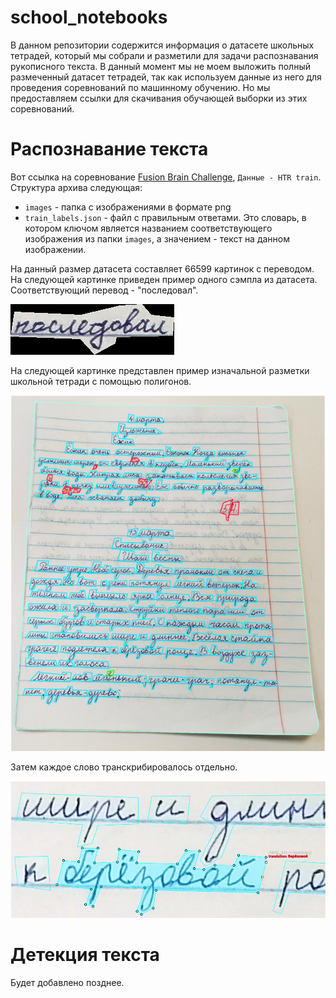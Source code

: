 # school_notebooks

В данном репозитории содержится информация о датасете школьных тетрадей, который мы собрали 
и разметили для задачи распознавания рукописного текста. В данный момент мы не моем выложить 
полный размеченный датасет тетрадей, так как используем данные из него для проведения 
соревнований по машинному обучению. Но мы предоставляем ссылки для скачивания обучающей выборки из этих соревнований.

# Распознавание текста

Вот ссылка на соревнование [Fusion Brain Challenge](https://dsworks.ru/champs/fb5778a8-94e9-46de-8bad-aa2c83a755fb), `Данные - HTR train`. Структура архива следующая:
* ```images``` - папка с изображениями в формате png
* ```train_labels.json``` - файл с правильным ответами. Это словарь, в котором ключом является названием
соответствующего изображения из папки ```images```, а значением - текст на данном изображении.

На данный размер датасета составляет 66599 картинок с переводом. На следующей картинке приведен
пример одного сэмпла из датасета. Соответствующий перевод - "последовал".

![image](pics/460.png)

На следующей картинке представлен пример изначальной разметки школьной тетради  с помощью полигонов.

![image](pics/razmetka_list.png)

Затем каждое слово транскрибировалось отдельно.

![image](pics/razmetka_word.png)

# Детекция текста


Будет добавлено позднее.
